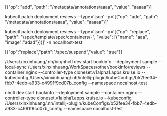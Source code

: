 [{"op": "add", "path": "/metadata/annotations/aaaa", "value": "aaaaa"}]





kubectl patch deployment reviews --type='json' -p='[{"op": "add", "path": "/metadata/annotations/aaaa", "value": "aaaaa"}]'

kubectl patch deployment reviews --type='json' -p='[{"op": "replace", "path": "/spec/template/spec/containers/-", "value": [{"name": "aaa", "image":"adad"}]}]' -n nocalhost-test

[{"op":"replace","path":"/spec/suspend","value": "true"}]





/Users/xinxinhuang/.nh/bin/nhctl dev start bookinfo --deployment sample --local-sync /Users/xinxinhuang/WorkSpaces/other/bookinfo/reviews --container nginx --controller-type cloneset.v1alpha1.apps.kruise.io  --kubeconfig /Users/xinxinhuang/.nh/intellij-plugin/kubeConfigs/b52fee34-fbb7-4edb-a933-c4991f9cd07b_config --namespace nocalhost-test



nhctl dev start bookinfo --deployment sample --container nginx --controller-type cloneset.v1alpha1.apps.kruise.io  --kubeconfig /Users/xinxinhuang/.nh/intellij-plugin/kubeConfigs/b52fee34-fbb7-4edb-a933-c4991f9cd07b_config --namespace nocalhost-test


